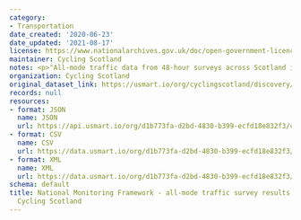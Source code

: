 ```yaml
---
category:
- Transportation
date_created: '2020-06-23'
date_updated: '2021-08-17'
license: https://www.nationalarchives.gov.uk/doc/open-government-licence/version/3/
maintainer: Cycling Scotland
notes: <p>"All-mode traffic data from 48-hour surveys across Scotland in May 2020"</p>
organization: Cycling Scotland
original_dataset_link: https://usmart.io/org/cyclingscotland/discovery/discovery-view-detail/efd6da79-b22b-404b-86f4-dfd2987ba92e
records: null
resources:
- format: JSON
  name: JSON
  url: https://api.usmart.io/org/d1b773fa-d2bd-4830-b399-ecfd18e832f3/c8363aa0-5cff-40ba-b60a-893455bc1e0b/3/urql
- format: CSV
  name: CSV
  url: https://data.usmart.io/org/d1b773fa-d2bd-4830-b399-ecfd18e832f3/resource?resourceGUID=a238bc4b-b71b-4c9b-b3e9-f3d96455309d
- format: XML
  name: XML
  url: https://data.usmart.io/org/d1b773fa-d2bd-4830-b399-ecfd18e832f3/resource?resourceGUID=b00b0df0-fbdf-47aa-833d-1eea8e7bef50
schema: default
title: National Monitoring Framework - all-mode traffic survey results May 2020 -
  Cycling Scotland
---
```

